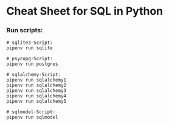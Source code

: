 # Cheat Sheet for SQL in Python

### Run scripts:

```
# sqlite3-Script:
pipenv run sqlite 
```

```
# psycopg-Script:
pipenv run postgres 
```

```
# sqlalchemy-Script:
pipenv run sqlalchemy1
pipenv run sqlalchemy2
pipenv run sqlalchemy3
pipenv run sqlalchemy4
pipenv run sqlalchemy5
```

```
# sqlmodel-Script:
pipenv run sqlmodel
```